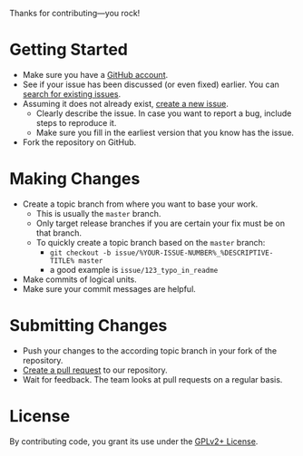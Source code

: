 Thanks for contributing&mdash;you rock!

# Getting Started

* Make sure you have a [GitHub account](https://github.com/signup/free).
* See if your issue has been discussed (or even fixed) earlier. You can [search for existing issues](../../../issues?q=is%3Aissue).
* Assuming it does not already exist, [create a new issue](../../../issues/new).
  * Clearly describe the issue. In case you want to report a bug, include steps to reproduce it.
  * Make sure you fill in the earliest version that you know has the issue.
* Fork the repository on GitHub.

# Making Changes

* Create a topic branch from where you want to base your work.
  * This is usually the `master` branch.
  * Only target release branches if you are certain your fix must be on that branch.
  * To quickly create a topic branch based on the `master` branch:
    * `git checkout -b issue/%YOUR-ISSUE-NUMBER%_%DESCRIPTIVE-TITLE% master`
    * a good example is `issue/123_typo_in_readme`
* Make commits of logical units.
* Make sure your commit messages are helpful.

# Submitting Changes

* Push your changes to the according topic branch in your fork of the repository.
* [Create a pull request](../../../compare) to our repository.
* Wait for feedback. The team looks at pull requests on a regular basis.

# License

By contributing code, you grant its use under the [GPLv2+ License](../LICENSE).
